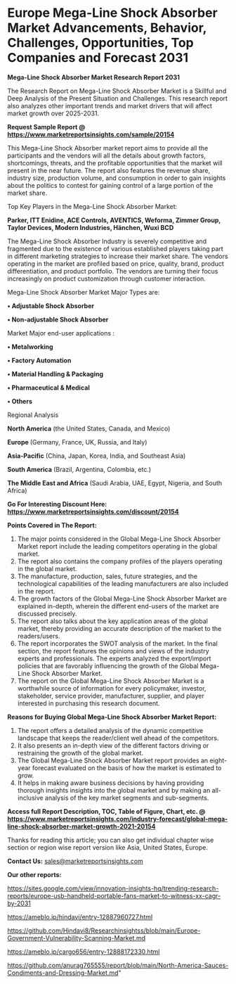 # Europe Mega-Line Shock Absorber Market Advancements, Behavior, Challenges, Opportunities, Top Companies and Forecast 2031

<strong>Mega-Line Shock Absorber Market Research Report 2031</strong>

The Research Report on Mega-Line Shock Absorber Market is a Skillful and Deep Analysis of the Present Situation and Challenges. This research report also analyzes other important trends and market drivers that will affect market growth over 2025-2031.

<strong>Request Sample Report @ <a href=https://www.marketreportsinsights.com/sample/20154>https://www.marketreportsinsights.com/sample/20154</a></strong>

This Mega-Line Shock Absorber market report aims to provide all the participants and the vendors will all the details about growth factors, shortcomings, threats, and the profitable opportunities that the market will present in the near future. The report also features the revenue share, industry size, production volume, and consumption in order to gain insights about the politics to contest for gaining control of a large portion of the market share.

Top Key Players in the Mega-Line Shock Absorber Market:

<strong>Parker, ITT Enidine, ACE Controls, AVENTICS, Weforma, Zimmer Group, Taylor Devices, Modern Industries, Hänchen, Wuxi BCD</strong>

The Mega-Line Shock Absorber Industry is severely competitive and fragmented due to the existence of various established players taking part in different marketing strategies to increase their market share. The vendors operating in the market are profiled based on price, quality, brand, product differentiation, and product portfolio. The vendors are turning their focus increasingly on product customization through customer interaction.

Mega-Line Shock Absorber Market Major Types are:

<strong>• Adjustable Shock Absorber

• Non-adjustable Shock Absorber</strong>

Market Major end-user applications :

<strong>• Metalworking

• Factory Automation

• Material Handling & Packaging

• Pharmaceutical & Medical

• Others</strong>

Regional Analysis

</u><strong><b>North America</b></strong> (the United States, Canada, and Mexico)

<strong><b>Europe </b></strong>(Germany, France, UK, Russia, and Italy)

<strong><b>Asia-Pacific</b></strong> (China, Japan, Korea, India, and Southeast Asia)

<strong><b>South America</b></strong> (Brazil, Argentina, Colombia, etc.)

<strong><b>The Middle East and Africa</b></strong> (Saudi Arabia, UAE, Egypt, Nigeria, and South Africa)

<strong>Go For Interesting Discount Here: <a href=https://www.marketreportsinsights.com/discount/20154>https://www.marketreportsinsights.com/discount/20154</a></strong>

<strong>Points Covered in The Report:</strong>
<ol>
  <li>The major points considered in the Global Mega-Line Shock Absorber Market report include the leading competitors operating in the global market.</li>
  <li>The report also contains the company profiles of the players operating in the global market.</li>
  <li>The manufacture, production, sales, future strategies, and the technological capabilities of the leading manufacturers are also included in the report.</li>
  <li>The growth factors of the Global Mega-Line Shock Absorber Market are explained in-depth, wherein the different end-users of the market are discussed precisely.</li>
  <li>The report also talks about the key application areas of the global market, thereby providing an accurate description of the market to the readers/users.</li>
  <li>The report incorporates the SWOT analysis of the market. In the final section, the report features the opinions and views of the industry experts and professionals. The experts analyzed the export/import policies that are favorably influencing the growth of the Global Mega-Line Shock Absorber Market.</li>
  <li>The report on the Global Mega-Line Shock Absorber Market is a worthwhile source of information for every policymaker, investor, stakeholder, service provider, manufacturer, supplier, and player interested in purchasing this research document.</li>
</ol>
<strong>Reasons for Buying Global Mega-Line Shock Absorber Market Report:</strong>

<ol>
  <li>The report offers a detailed analysis of the dynamic competitive landscape that keeps the reader/client well ahead of the competitors.</li>
  <li>It also presents an in-depth view of the different factors driving or restraining the growth of the global market.</li>
  <li>The Global Mega-Line Shock Absorber Market report provides an eight-year forecast evaluated on the basis of how the market is estimated to grow.</li>
  <li>It helps in making aware business decisions by having providing thorough insights insights into the global market and by making an all-inclusive analysis of the key market segments and sub-segments.</li>
</ol>
<strong>Access full Report Description, TOC, Table of Figure, Chart, etc. @ <a href=https://www.marketreportsinsights.com/industry-forecast/global-mega-line-shock-absorber-market-growth-2021-20154>https://www.marketreportsinsights.com/industry-forecast/global-mega-line-shock-absorber-market-growth-2021-20154</a></strong>


Thanks for reading this article; you can also get individual chapter wise section or region wise report version like Asia, United States, Europe.

<strong>Contact Us:</strong>
sales@marketreportsinsights.com

<strong>Our other reports:</strong>

<a href=https://sites.google.com/view/innovation-insights-hq/trending-research-reports/europe-usb-handheld-portable-fans-market-to-witness-xx-cagr-by-2031>https://sites.google.com/view/innovation-insights-hq/trending-research-reports/europe-usb-handheld-portable-fans-market-to-witness-xx-cagr-by-2031</a>

<a href=https://ameblo.jp/hindavi/entry-12887960727.html>https://ameblo.jp/hindavi/entry-12887960727.html</a>

<a href=https://github.com/Hindavi8/Researchinsightss/blob/main/Europe-Government-Vulnerability-Scanning-Market.md>https://github.com/Hindavi8/Researchinsightss/blob/main/Europe-Government-Vulnerability-Scanning-Market.md</a>

<a href=https://ameblo.jp/cargo656/entry-12888172330.html>https://ameblo.jp/cargo656/entry-12888172330.html</a>

<a href=https://github.com/anurag765555/report/blob/main/North-America-Sauces-Condiments-and-Dressing-Market.md>https://github.com/anurag765555/report/blob/main/North-America-Sauces-Condiments-and-Dressing-Market.md</a>"
